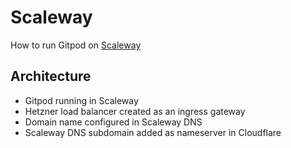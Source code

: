 # Scaleway

How to run Gitpod on [Scaleway](https://hetzner.cloud/?ref=UWVUhEZNkm6p)

## Architecture

- Gitpod running in Scaleway
- Hetzner load balancer created as an ingress gateway
- Domain name configured in Scaleway DNS
- Scaleway DNS subdomain added as nameserver in Cloudflare
